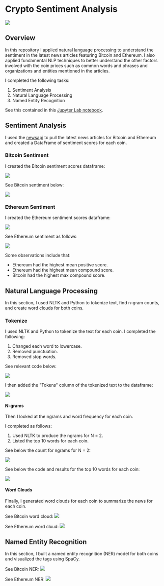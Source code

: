 # Crypto Sentiment Analysis

![](https://github.com/sarahm44/crypto-sentiment-analysis/blob/main/images/sentimental.jpeg)

## Overview

In this repository I applied natural language processing to understand the sentiment in the latest news articles featuring Bitcoin and Ethereum. I also applied fundamental NLP techniques to better understand the other factors involved with the coin prices such as common words and phrases and organizations and entities mentioned in the articles.

I completed the following tasks:

1. Sentiment Analysis
2. Natural Language Processing
3. Named Entity Recognition

See this contained in this [Jupyter Lab notebook](https://github.com/sarahm44/crypto-sentiment-analysis/blob/main/crypto_sentiment_1.ipynb).

## Sentiment Analysis

I used the [newsapi](https://newsapi.org/) to pull the latest news articles for Bitcoin and Ethereum and created a DataFrame of sentiment scores for each coin.

### Bitcoin Sentiment

I created the Bitcoin sentiment scores dataframe:

![](https://github.com/sarahm44/crypto-sentiment-analysis/blob/main/images/btc_df.png)

See Bitcoin sentiment below:

![](https://github.com/sarahm44/crypto-sentiment-analysis/blob/main/images/btc_sentiment.png)

### Ethereum Sentiment

I created the Ethereum sentiment scores dataframe:

![](https://github.com/sarahm44/crypto-sentiment-analysis/blob/main/images/eth_df.png)

See Ethereum sentiment as follows:

![](https://github.com/sarahm44/crypto-sentiment-analysis/blob/main/images/eth_sentiment.png)

Some observations include that:

* Ethereum had the highest mean positive score.
* Ethereum had the highest mean compound score.
* Bitcoin had the highest max compound score.

## Natural Language Processing

In this section, I used NLTK and Python to tokenize text, find n-gram counts, and create word clouds for both coins. 

### Tokenize

I used NLTK and Python to tokenize the text for each coin. I completed the following:

1. Changed each word to lowercase.
2. Removed punctuation.
3. Removed stop words.

See relevant code below:

![](https://github.com/sarahm44/crypto-sentiment-analysis/blob/main/images/tokenize.png)

I then added the "Tokens" column of the tokenized text to the dataframe:

![](https://github.com/sarahm44/crypto-sentiment-analysis/blob/main/images/tokens_df.png)

#### N-grams

Then I looked at the ngrams and word frequency for each coin.

I completed as follows:
1. Used NLTK to produce the ngrams for N = 2.
2. Listed the top 10 words for each coin.

See below the count for ngrams for N = 2:

![](https://github.com/sarahm44/crypto-sentiment-analysis/blob/main/images/ngrams.png)

See below the code and results for the top 10 words for each coin:

![](https://github.com/sarahm44/crypto-sentiment-analysis/blob/main/images/top10.png)

#### Word Clouds

Finally, I generated word clouds for each coin to summarize the news for each coin.

See Bitcoin word cloud:
![](https://github.com/sarahm44/crypto-sentiment-analysis/blob/main/images/btc_cloud.png)

See Ethereum word cloud:
![](https://github.com/sarahm44/crypto-sentiment-analysis/blob/main/images/eth_cloud.png)


## Named Entity Recognition

In this section, I built a named entity recognition (NER) model for both coins and visualized the tags using SpaCy.

See Bitcoin NER:
![](https://github.com/sarahm44/crypto-sentiment-analysis/edit/main/images/btc_ner.png)

See Ethereum NER:
![](https://github.com/sarahm44/crypto-sentiment-analysis/edit/main/images/btc_ner.png)
